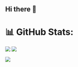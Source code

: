 ## Hi there 👋

<!--
**diyakalavala/diyakalavala** is a ✨ _special_ ✨ repository because its `README.md` (this file) appears on your GitHub profile.

Here are some ideas to get you started:

- 🔭 I’m currently working on ...
- 🌱 I’m currently learning ...
- 👯 I’m looking to collaborate on ...
- 🤔 I’m looking for help with ...
- 💬 Ask me about ...
- 📫 How to reach me: ...
- 😄 Pronouns: ...
- ⚡ Fun fact: ...
-->

# 📊 GitHub Stats:

![](https://github-readme-stats.vercel.app/api?username=diyakalavala&theme=codeSTACKr)
[![](https://github-readme-streak-stats.herokuapp.com?user=diyakalavala&theme=git-dark&hide_border=true)](https://git.io/streak-stats)

![](https://github-readme-stats.vercel.app/api/top-langs?username=diyakalavala&theme=codeSTACKr&hide_border=false&include_all_commits=false&count_private=false&layout=compact)
